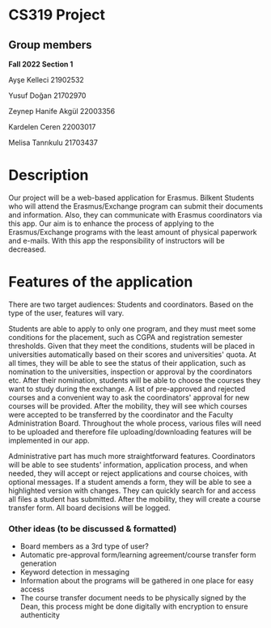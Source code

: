 # CS319 Project

## Group members
**Fall 2022 Section 1**

Ayşe Kelleci 21902532

Yusuf Doğan 21702970

Zeynep Hanife Akgül 22003356

Kardelen Ceren 22003017

Melisa Tanrıkulu 21703437

# Description

Our project will be a web-based application for Erasmus. Bilkent Students who will attend the Erasmus/Exchange program can submit their documents and information. Also, they can communicate with Erasmus coordinators via this app. Our aim is to enhance the process of applying to the Erasmus/Exchange programs with the least amount of physical paperwork and e-mails. With this app the responsibility of instructors will be decreased.

# Features of the application

There are two target audiences: Students and coordinators. Based on the type of the user, features will vary. 
  
Students are able to apply to only one program, and they must meet some conditions for the placement, such as CGPA and registration semester thresholds. Given that they meet the conditions, students will be placed in universities automatically based on their scores and universities' quota. At all times, they will be able to see the status of their application, such as nomination to the universities, inspection or approval by the coordinators etc. After their nomination, students will be able to choose the courses they want to study during the exchange. A list of pre-approved and rejected courses and a convenient way to ask the coordinators' approval for new courses will be provided. After the mobility, they will see which courses were accepted to be transferred by the coordinator and the Faculty Administration Board. Throughout the whole process, various files will need to be uploaded and therefore file uploading/downloading features will be implemented in our app. 
  
  Administrative part has much more straightforward features. Coordinators will be able to see students' information, application process, and when needed, they will accept or reject applications and course choices, with optional messages. If a student amends a form, they will be able to see a highlighted version with changes. They can quickly search for and access all files a student has submitted. After the mobility, they will create a course transfer form. All board decisions will be logged. 
 
### Other ideas (to be discussed & formatted)
- Board members as a 3rd type of user? 
- Automatic pre-approval form/learning agreement/course transfer form generation
- Keyword detection in messaging
- Information about the programs will be gathered in one place for easy access
- The course transfer document needs to be physically signed by the Dean, this process might be done digitally with encryption to ensure authenticity
